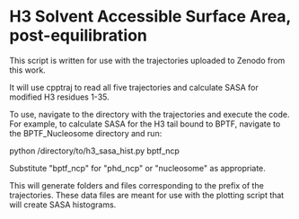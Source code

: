 # H3 Solvent Accessible Surface Area, post-equilibration

This script is written for use with the trajectories uploaded to Zenodo from this work.

It will use cpptraj to read all five trajectories and calculate SASA for modified H3 residues 1-35.

To use, navigate to the directory with the trajectories and execute the code. For example, to calculate SASA for the H3 tail bound to BPTF, navigate to the BPTF_Nucleosome directory and run:

python /directory/to/h3_sasa_hist.py bptf_ncp

Substitute "bptf_ncp" for "phd_ncp" or "nucleosome" as appropriate.

This will generate folders and files corresponding to the prefix of the trajectories. These data files are meant for use with the plotting script that will create SASA histograms.
